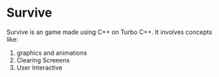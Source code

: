 # Survive
Survive is an game made using C++ on Turbo C++.
It involves concepts like:
1. graphics and animations
2. Clearing Screeens
3. User Interactive
